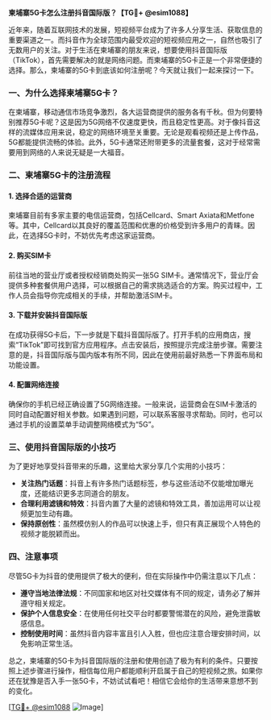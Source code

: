 **柬埔寨5G卡怎么注册抖音国际版？【TG💪+ @esim1088】**

近年来，随着互联网技术的发展，短视频平台成为了许多人分享生活、获取信息的重要渠道之一。而抖音作为全球范围内最受欢迎的短视频应用之一，自然也吸引了无数用户的关注。对于生活在柬埔寨的朋友来说，想要使用抖音国际版（TikTok），首先需要解决的就是网络问题。而柬埔寨的5G卡正是一个非常便捷的选择。那么，柬埔寨的5G卡到底该如何注册呢？今天就让我们一起来探讨一下。

### 一、为什么选择柬埔寨5G卡？

在柬埔寨，移动通信市场竞争激烈，各大运营商提供的服务各有千秋。但为何要特别推荐5G卡呢？这是因为5G网络不仅速度更快，而且稳定性更高。对于像抖音这样的流媒体应用来说，稳定的网络环境至关重要。无论是观看视频还是上传作品，5G都能提供流畅的体验。此外，5G卡通常还附带更多的流量套餐，这对于经常需要用到网络的人来说无疑是一大福音。

### 二、柬埔寨5G卡的注册流程

#### 1. 选择合适的运营商

柬埔寨目前有多家主要的电信运营商，包括Cellcard、Smart Axiata和Metfone等。其中，Cellcard以其良好的覆盖范围和优惠的价格受到许多用户的青睐。因此，在选择5G卡时，不妨优先考虑这家运营商。

#### 2. 购买SIM卡

前往当地的营业厅或者授权经销商处购买一张5G SIM卡。通常情况下，营业厅会提供多种套餐供用户选择，可以根据自己的需求挑选适合的方案。购买过程中，工作人员会指导你完成相关的手续，并帮助激活SIM卡。

#### 3. 下载并安装抖音国际版

在成功获得5G卡后，下一步就是下载抖音国际版了。打开手机的应用商店，搜索“TikTok”即可找到官方应用程序。点击安装后，按照提示完成注册步骤。需要注意的是，抖音国际版与国内版本有所不同，因此在使用前最好熟悉一下界面布局和功能设置。

#### 4. 配置网络连接

确保你的手机已经正确设置了5G网络连接。一般来说，运营商会在SIM卡激活的同时自动配置好相关参数。如果遇到问题，可以联系客服寻求帮助。同时，也可以通过手机的设置菜单手动调整网络模式为“5G”。

### 三、使用抖音国际版的小技巧

为了更好地享受抖音带来的乐趣，这里给大家分享几个实用的小技巧：

- **关注热门话题**：抖音上有许多热门话题标签，参与这些活动不仅能增加曝光度，还能结识更多志同道合的朋友。
- **合理利用滤镜和特效**：抖音内置了大量的滤镜和特效工具，善加运用可以让视频更加生动有趣。
- **保持原创性**：虽然模仿别人的作品可以快速上手，但只有真正展现个人特色的视频才能脱颖而出。

### 四、注意事项

尽管5G卡为抖音的使用提供了极大的便利，但在实际操作中仍需注意以下几点：

- **遵守当地法律法规**：不同国家和地区对社交媒体有不同的规定，请务必了解并遵守相关规定。
- **保护个人信息安全**：在使用任何社交平台时都要警惕潜在的风险，避免泄露敏感信息。
- **控制使用时间**：虽然抖音内容丰富且引人入胜，但也应注意合理安排时间，以免影响正常生活。

总之，柬埔寨的5G卡为抖音国际版的注册和使用创造了极为有利的条件。只要按照上述步骤进行操作，相信每位用户都能顺利开启属于自己的短视频之旅。如果你还在犹豫是否入手一张5G卡，不妨试试看吧！相信它会给你的生活带来意想不到的变化。

[[TG💪+ @esim1088](https://t.me/s/esim1088) ![Image](https://i.postimg.cc/4NQfJmqS/Snipaste-2025-05-13-00-14-12.png)]